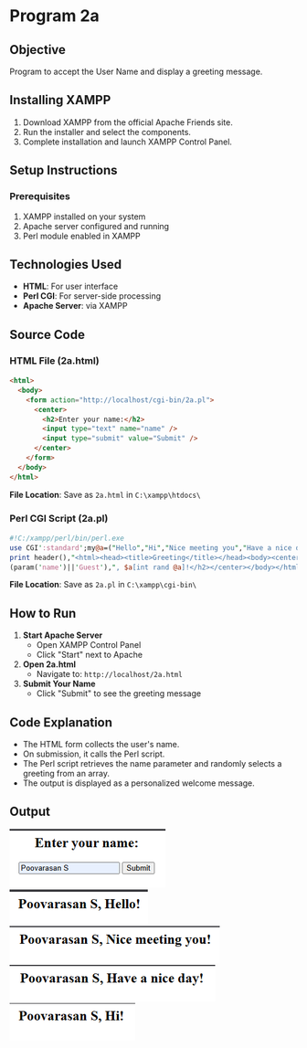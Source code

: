 # Program 2a

## Objective
Program to accept the User Name and display a greeting message.

## Installing XAMPP
1. Download XAMPP from the official Apache Friends site.
2. Run the installer and select the components.
3. Complete installation and launch XAMPP Control Panel.

## Setup Instructions

### Prerequisites
1. XAMPP installed on your system
2. Apache server configured and running
3. Perl module enabled in XAMPP

## Technologies Used
- **HTML**: For user interface
- **Perl CGI**: For server-side processing
- **Apache Server**: via XAMPP

## Source Code

### HTML File (2a.html)
```html
<html>
  <body>
    <form action="http://localhost/cgi-bin/2a.pl">
      <center>
        <h2>Enter your name:</h2>
        <input type="text" name="name" />
        <input type="submit" value="Submit" />
      </center>
    </form>
  </body>
</html>
```

**File Location**: Save as `2a.html` in `C:\xampp\htdocs\`

### Perl CGI Script (2a.pl)

```perl
#!C:/xampp/perl/bin/perl.exe
use CGI':standard';my@a=("Hello","Hi","Nice meeting you","Have a nice day");
print header(),"<html><head><title>Greeting</title></head><body><center><h2>",
(param('name')||'Guest'),", $a[int rand @a]!</h2></center></body></html>";
```

**File Location**: Save as `2a.pl` in `C:\xampp\cgi-bin\`

## How to Run
1. **Start Apache Server**
     - Open XAMPP Control Panel
     - Click "Start" next to Apache
2. **Open 2a.html**
     - Navigate to: `http://localhost/2a.html`
3. **Submit Your Name**
     - Click "Submit" to see the greeting message

## Code Explanation
- The HTML form collects the user's name.
- On submission, it calls the Perl script.
- The Perl script retrieves the name parameter and randomly selects a greeting from an array.
- The output is displayed as a personalized welcome message.

## Output
![output 1](./o1.png)
![output 2](./o2.png)
![output 3](./o3.png)
![output 4](./o4.png)
![output 5](./o5.png)